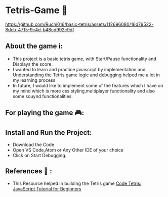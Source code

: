 # Tetris-Game 🔰


https://github.com/Ruchi016/basic-tetris/assets/112696080/16d79522-8dcb-4715-9c4d-b48cd992c9df





## About the game ℹ️:
 - This project is a basic tetris game, with Start/Pause functionality and Displays the score.
 - I wanted to learn and practice javascript by implementation and Understanding the Tetris game logic and debugging helped me a lot in my learning process
 - In future, I would like to implement some of the features which I have on my mind which is more css styling,multiplayer functionality and also some souynd functionalities.

## For playing the game 🎮:

## Install and Run the Project:
- Download the Code
- Open VS Code,Atom or Any Other IDE of your choice
- Click on Start Debugging.

## References 📄 :
- This Resource helped in building the Tetris game
  [Code Tetris: JavaScript Tutorial for Beginners](https://www.youtube.com/watch?v=rAUn1Lom6dw)
